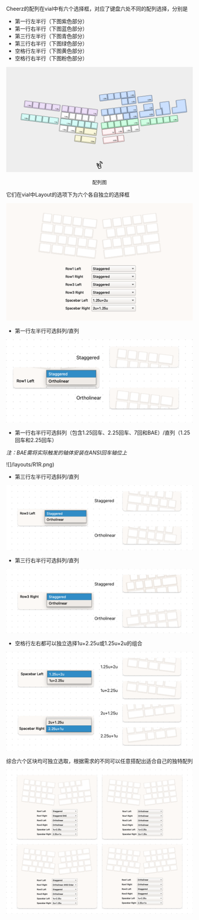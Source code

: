 Cheerz的配列在vial中有六个选择框，对应了键盘六处不同的配列选择，分别是

- 第一行左半行（下图紫色部分）
- 第一行右半行（下图蓝色部分）
- 第三行左半行（下图青色部分）
- 第三行右半行（下图绿色部分）
- 空格行左半行（下图黄色部分）
- 空格行右半行（下图粉色部分）

![](/layouts/01-layout.png)

<center><font size=2>配列图</font></center>

它们在vial中Layout的选项下为六个各自独立的选择框

![](/layouts/02-vial.png)

- 第一行左半行可选斜列/直列

![](/layouts/R1L.png)

- 第一行右半行可选斜列（包含1.25回车、2.25回车、7回和BAE）/直列（1.25回车和2.25回车）

*注：BAE需将实际触发的轴体安装在ANSI回车轴位上*

![]/layouts/R1R.png)

- 第三行左半行可选斜列/直列

![](/layouts/R3L.png)

- 第三行右半行可选斜列/直列

![](/layouts/R3R.png)

- 空格行左右都可以独立选择1u+2.25u或1.25u+2u的组合

![](/layouts/SB.png)

综合六个区块均可独立选取，根据需求的不同可以任意搭配出适合自己的独特配列

![](/layouts/03-all.png)